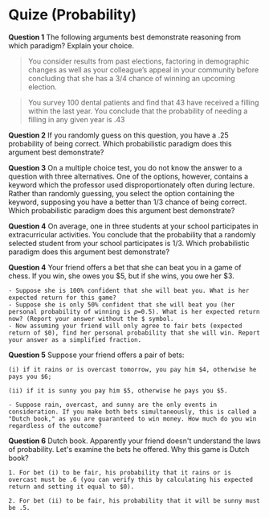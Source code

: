 # Quize (Probability)


**Question 1** 
The following arguments best demonstrate reasoning from which paradigm? Explain your choice.

>	You consider results from past elections, factoring in demographic changes as well as your colleague’s appeal in your community before concluding that she has a 3/4 chance of winning an upcoming election. 

>	You survey 100 dental patients and find that 43 have received a filling within the last year. You conclude that the probability of needing a filling in any given year is .43
>	

**Question 2** 
If you randomly guess on this question, you have a .25 probability of being correct. Which probabilistic paradigm  does this argument best demonstrate?

**Question 3**
On a multiple choice test, you do not know the answer to a question with three alternatives. One of the options, however, contains a keyword which the professor used disproportionately often during lecture. Rather than randomly guessing, you select the option containing the keyword, supposing you have a better than 1/3 chance of being correct. Which probabilistic paradigm does this argument best demonstrate?


**Question 4**
On average, one in three students at your school participates in extracurricular activities. You conclude that the probability that a randomly selected student from your school participates is 1/3. Which probabilistic paradigm  does this argument best demonstrate?


**Question 4**
Your friend offers a bet that she can beat you in a game of chess. If you win, she owes you $5, but if she wins, you owe her $3.

	- Suppose she is 100% confident that she will beat you. What is her  expected return for this game? 
	- Suppose she is only 50% confident that she will beat you (her personal probability of winning is 𝑝=0.5). What is her expected return now? (Report your answer without the $ symbol.
	- Now assuming your friend will only agree to fair bets (expected return of $0), find her personal probability that she will win. Report your answer as a simplified fraction.

**Question 5**
Suppose your friend offers a pair of bets:

	(i) if it rains or is overcast tomorrow, you pay him $4, otherwise he pays you $6;

	(ii) if it is sunny you pay him $5, otherwise he pays you $5.

	- Suppose rain, overcast, and sunny are the only events in consideration. If you make both bets simultaneously, this is called a "Dutch book," as you are guaranteed to win money. How much do you win regardless of the outcome?

**Question 6** 
Dutch book. Apparently your friend doesn't understand the laws of probability. Let's examine the bets he offered. Why this game is Dutch book?

	1. For bet (i) to be fair, his probability that it rains or is overcast must be .6 (you can verify this by calculating his expected return and setting it equal to $0).
    
	2. For bet (ii) to be fair, his probability that it will be sunny must be .5.
    
